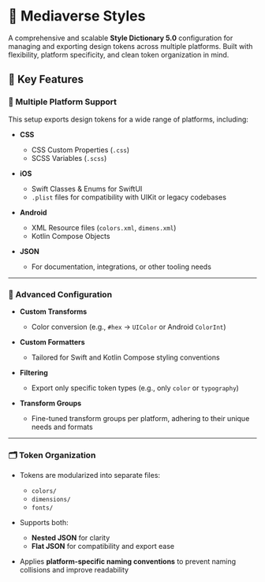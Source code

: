 # 🎨 Mediaverse Styles

A comprehensive and scalable **Style Dictionary 5.0** configuration for managing and exporting design tokens across multiple platforms. Built with flexibility, platform specificity, and clean token organization in mind.

## 🔧 Key Features

### 🧩 Multiple Platform Support

This setup exports design tokens for a wide range of platforms, including:

- **CSS**  
  - CSS Custom Properties (`.css`)  
  - SCSS Variables (`.scss`)

- **iOS**  
  - Swift Classes & Enums for SwiftUI  
  - `.plist` files for compatibility with UIKit or legacy codebases

- **Android**  
  - XML Resource files (`colors.xml`, `dimens.xml`)  
  - Kotlin Compose Objects

- **JSON**  
  - For documentation, integrations, or other tooling needs

---

### 🚀 Advanced Configuration

- **Custom Transforms**  
  - Color conversion (e.g., `#hex` → `UIColor` or Android `ColorInt`)

- **Custom Formatters**  
  - Tailored for Swift and Kotlin Compose styling conventions

- **Filtering**  
  - Export only specific token types (e.g., only `color` or `typography`)

- **Transform Groups**  
  - Fine-tuned transform groups per platform, adhering to their unique needs and formats

---

### 🗂 Token Organization

- Tokens are modularized into separate files:
  - `colors/`
  - `dimensions/`
  - `fonts/`

- Supports both:
  - **Nested JSON** for clarity  
  - **Flat JSON** for compatibility and export ease

- Applies **platform-specific naming conventions** to prevent naming collisions and improve readability

